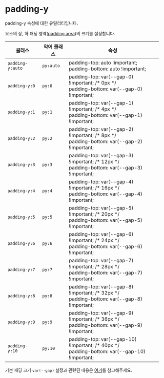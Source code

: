 # padding-y

padding-y 속성에 대한 유틸리티입니다.

요소의 상, 하 패딩 영역([padding area](https://developer.mozilla.org/en-US/docs/Web/CSS/CSS_box_model/Introduction_to_the_CSS_box_model#padding_area))의 크기를 설정합니다.

<table>
  <thead>
    <tr>
      <th scope="col">클래스</th>
      <th scope="col">약어 클래스</th>
      <th scope="col">속성</th>
    </tr>
  </thead>
  <tbody>
  <tr>
  <td><code>padding-y:auto</code></td>
  <td><code>py:auto</code></td>
  <td>
    <span class="code">padding-top: auto !important;</span><br>
    <span class="code">padding-bottom: auto !important;</span>
  </td>
</tr>

<tr>
  <td><code>padding-y:0</code></td>
  <td><code>py:0</code></td>
  <td>
    <span class="code">padding-top: var(--gap-0) !important;</span> <span class="c:weak">/* 0px */</span><br>
    <span class="code">padding-bottom: var(--gap-0) !important;</span>
  </td>
</tr>

<tr>
  <td><code>padding-y:1</code></td>
  <td><code>py:1</code></td>
  <td>
    <span class="code">padding-top: var(--gap-1) !important;</span> <span class="c:weak">/* 4px */</span><br>
    <span class="code">padding-bottom: var(--gap-1) !important;</span>
  </td>
</tr>

<tr>
  <td><code>padding-y:2</code></td>
  <td><code>py:2</code></td>
  <td>
    <span class="code">padding-top: var(--gap-2) !important;</span> <span class="c:weak">/* 8px */</span><br>
    <span class="code">padding-bottom: var(--gap-2) !important;</span>
  </td>
</tr>

<tr>
  <td><code>padding-y:3</code></td>
  <td><code>py:3</code></td>
  <td>
    <span class="code">padding-top: var(--gap-3) !important;</span> <span class="c:weak">/* 12px */</span><br>
    <span class="code">padding-bottom: var(--gap-3) !important;</span>
  </td>
</tr>

<tr>
  <td><code>padding-y:4</code></td>
  <td><code>py:4</code></td>
  <td>
    <span class="code">padding-top: var(--gap-4) !important;</span> <span class="c:weak">/* 16px */</span><br>
    <span class="code">padding-bottom: var(--gap-4) !important;</span>
  </td>
</tr>

<tr>
  <td><code>padding-y:5</code></td>
  <td><code>py:5</code></td>
  <td>
    <span class="code">padding-top: var(--gap-5) !important;</span> <span class="c:weak">/* 20px */</span><br>
    <span class="code">padding-bottom: var(--gap-5) !important;</span>
  </td>
</tr>

<tr>
  <td><code>padding-y:6</code></td>
  <td><code>py:6</code></td>
  <td>
    <span class="code">padding-top: var(--gap-6) !important;</span> <span class="c:weak">/* 24px */</span><br>
    <span class="code">padding-bottom: var(--gap-6) !important;</span>
  </td>
</tr>

<tr>
  <td><code>padding-y:7</code></td>
  <td><code>py:7</code></td>
  <td>
    <span class="code">padding-top: var(--gap-7) !important;</span> <span class="c:weak">/* 28px */</span><br>
    <span class="code">padding-bottom: var(--gap-7) !important;</span>
  </td>
</tr>

<tr>
  <td><code>padding-y:8</code></td>
  <td><code>py:8</code></td>
  <td>
    <span class="code">padding-top: var(--gap-8) !important;</span> <span class="c:weak">/* 32px */</span><br>
    <span class="code">padding-bottom: var(--gap-8) !important;</span>
  </td>
</tr>

<tr>
  <td><code>padding-y:9</code></td>
  <td><code>py:9</code></td>
  <td>
    <span class="code">padding-top: var(--gap-9) !important;</span> <span class="c:weak">/* 36px */</span><br>
    <span class="code">padding-bottom: var(--gap-9) !important;</span>
  </td>
</tr>

<tr>
  <td><code>padding-y:10</code></td>
  <td><code>py:10</code></td>
  <td>
    <span class="code">padding-top: var(--gap-10) !important;</span> <span class="c:weak">/* 40px */</span><br>
    <span class="code">padding-bottom: var(--gap-10) !important;</span>
  </td>
</tr>

  </tbody>

</table>

기본 패딩 크기 `var(--gap)` 설정과 관련된 내용은 [여기](../../variables/gap.md)를 참고해주세요.
